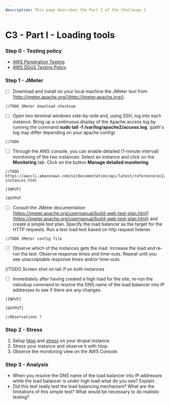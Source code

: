 ```yaml
---
description: This page describes the Part I of the Challenge 3
---
```


# C3 - Part I - Loading tools

### Step 0 - Testing policy

* [AWS Penetration Testing](https://aws.amazon.com/security/penetration-testing/)
* [AWS DDoS Testing Policy ](https://aws.amazon.com/security/ddos-simulation-testing/)

### Step 1 - JMeter

* [ ] Download and install on your local machine the JMeter tool from [http://jmeter.apache.org/](http://jmeter.apache.org/).

```
//TODO JMeter download checksum
```

* [ ] Open two terminal windows side-by-side and, using SSH, log into each instance. Bring up a continuous display of the Apache access log by running the command **sudo tail -f /var/log/apache2/access.log**. (path's log may differ depending on your apache config)

```
//TODO 
```

* [ ] Through the AWS console, you can enable detailed (1-minute interval) monitoring of the two instances: Select an instance and click on the **Monitoring** tab. Click on the button **Manage detailed monitoring**.

```
//TODO
https://awscli.amazonaws.com/v2/documentation/api/latest/reference/ec2/monitor-instances.html

[INPUT]

[OUTPUT
```

* [ ] Consult the JMeter documentation [https://jmeter.apache.org/usermanual/build-web-test-plan.html](https://jmeter.apache.org/usermanual/build-web-test-plan.html) and create a simple test plan. Specify the load balancer as the target for the HTTP requests. Run a test load test based on http request listener.

```
//TODO JMeter config file
```

* [ ] Observe which of the instances gets the load. Increase the load and re-run the test. Observe response times and time-outs. Repeat until you see unacceptable response times and/or time-outs.

//TODO Screen shot on tail /f on both instances

* [ ] Immediately after having created a high load for the site, re-run the nslookup command to resolve the DNS name of the load balancer into IP addresses to see if there are any changes.

```
[INPUT]

[OUTPUT]

//Observations ?
```

### Step 2 - Stress

1. Setup [htop](https://htop.dev/) and [stress](http://manpages.ubuntu.com/manpages/focal/man1/stress.1.html) on your drupal instance.
2. Stress your instance and observe it with htop.
3. Observe the monitoring view on the AWS Console.

### Step 3 - Analysis

* When you resolve the DNS name of the load balancer into IP addresses while the load balancer is under high load what do you see? Explain.
* Did this test really test the load balancing mechanism? What are the limitations of this simple test? What would be necessary to do realistic testing?

&#x20;
